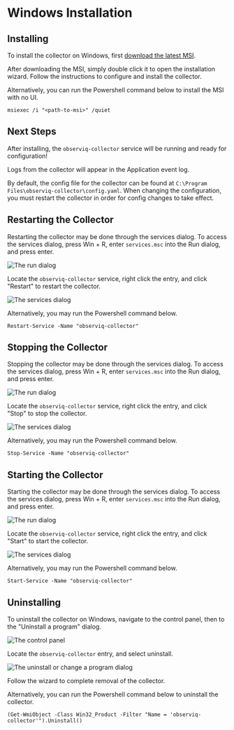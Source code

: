 # Windows Installation

## Installing

To install the collector on Windows, first [download the latest MSI](https://github.com/observIQ/observiq-collector/releases/latest).

After downloading the MSI, simply double click it to open the installation wizard. Follow the instructions to configure and install the collector.

Alternatively, you can run the Powershell command below to install the MSI with no UI.
```pwsh
msiexec /i "<path-to-msi>" /quiet
```

## Next Steps

After installing, the `observiq-collector` service will be running and ready for configuration! 

Logs from the collector will appear in the Application event log.

By default, the config file for the collector can be found at `C:\Program Files\observiq-collector\config.yaml`. When changing the configuration, you must restart the collector in order for config changes to take effect.

## Restarting the Collector
Restarting the collector may be done through the services dialog.
To access the services dialog, press Win + R, enter `services.msc` into the Run dialog, and press enter.

![The run dialog](./screenshots/launch-services.png)

Locate the `observiq-collector` service, right click the entry, and click "Restart" to restart the collector.

![The services dialog](./screenshots/stop-restart-service.png)

Alternatively, you may run the Powershell command below.
```pwsh
Restart-Service -Name "observiq-collector"
```

## Stopping the Collector

Stopping the collector may be done through the services dialog.
To access the services dialog, press Win + R, enter `services.msc` into the Run dialog, and press enter.

![The run dialog](./screenshots/launch-services.png)

Locate the `observiq-collector` service, right click the entry, and click "Stop" to stop the collector.

![The services dialog](./screenshots/stop-restart-service.png)

Alternatively, you may run the Powershell command below.
```pwsh
Stop-Service -Name "observiq-collector"
```

## Starting the Collector

Starting the collector may be done through the services dialog.
To access the services dialog, press Win + R, enter `services.msc` into the Run dialog, and press enter.

![The run dialog](./screenshots/launch-services.png)

Locate the `observiq-collector` service, right click the entry, and click "Start" to start the collector.

![The services dialog](./screenshots/start-service.png)

Alternatively, you may run the Powershell command below.
```pwsh
Start-Service -Name "observiq-collector"
```

## Uninstalling

To uninstall the collector on Windows, navigate to the control panel, then to the "Uninstall a program" dialog.

![The control panel](./screenshots/control-panel-uninstall.png)

Locate the `observiq-collector` entry, and select uninstall. 

![The uninstall or change a program dialog](./screenshots/uninstall-collector.png)

Follow the wizard to complete removal of the collector.

Alternatively, you can run the Powershell command below to uninstall the collector.
```pwsh
(Get-WmiObject -Class Win32_Product -Filter "Name = 'observiq-collector'").Uninstall()
```
